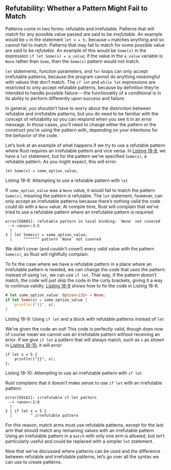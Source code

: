 ## Refutability: Whether a Pattern Might Fail to Match

Patterns come in two forms: refutable and irrefutable. Patterns that will match
for any possible value passed are said to be *irrefutable*. An example would be
`x` in the statement `let x = 5;` because `x` matches anything and so cannot
fail to match. Patterns that may fail to match for some possible value are said
to be *refutable*. An example of this would be `Some(x)` in the expression `if
let Some(x) = a_value`; if the value in the `a_value` variable is `None` rather
than `Some`, then the `Some(x)` pattern would not match.

`let` statements, function parameters, and `for` loops can only accept
irrefutable patterns, because the program cannot do anything
meaningful with values that don’t match. The `if let` and `while let`
expressions are restricted to only accept refutable patterns, because by
definition they’re intended to handle possible failure---the functionality of a
conditional is in its ability to perform differently upon success and failure.

In general, you shouldn’t have to worry about the distinction between refutable
and irrefutable patterns, but you do need to be familiar with the concept of
refutability so you can respond when you see it in an error message. In those
cases, you’ll need to change either the pattern or the construct you’re using
the pattern with, depending on your intentions for the behavior of the code.

Let’s look at an example of what happens if we try to use a refutable pattern
where Rust requires an irrefutable pattern and vice versa. In [Listing 18-8][Listing-18-8], we
have a `let` statement, but for the pattern we’ve specified `Some(x)`, a
refutable pattern. As you might expect, this will error:

[Listing-18-8]: #Listing-18-8
<a name="Listing-18-8"></a>

```rust,ignore
let Some(x) = some_option_value;
```

<span class="caption">Listing 18-8: Attempting to use a refutable pattern with
`let`</span>

If `some_option_value` was a `None` value, it would fail to match the pattern
`Some(x)`, meaning the pattern is refutable. The `let` statement, however, can
only accept an irrefutable patterns because there’s nothing valid the code
could do with a `None` value. At compile time, Rust will complain that we’ve
tried to use a refutable pattern where an irrefutable pattern is required:

```text
error[E0005]: refutable pattern in local binding: `None` not covered
 --> <anon>:3:5
  |
3 | let Some(x) = some_option_value;
  |     ^^^^^^^ pattern `None` not covered
```

We didn’t cover (and couldn’t cover!) every valid value with the pattern
`Some(x)`, so Rust will rightfully complain.

To fix the case where we have a refutable pattern in a place where an
irrefutable pattern is needed, we can change the code that uses the pattern:
instead of using `let`, we can use `if let`. That way, if the pattern doesn’t
match, the code will just skip the code in the curly brackets, giving it a way
to continue validly. [Listing 18-9][Listing-18-9] shows how to fix the code in Listing 18-8.

[Listing-18-9]: #Listing-18-9
<a name="Listing-18-9"></a>

```rust
# let some_option_value: Option<i32> = None;
if let Some(x) = some_option_value {
    println!("{}", x);
}
```

<span class="caption">Listing 18-9: Using `if let` and a block with refutable
patterns instead of `let`</span>

<!-- Whats the first commented out line here, I had though this was copied from
8-7 but it isn't quite the same -->
<!-- Sorry, that line has to do with the way we test our code examples and I
missed removing it before sending this chapter to you. Sorry about that! /Carol
-->

We’ve given the code an out! This code is perfectly valid, though does now of
course mean we cannot use an irrefutable pattern without receiving an error. If
we give `if let` a pattern that will always match, such as `x` as shown in
[Listing 18-10][Listing-18-10], it will error:

[Listing-18-10]: #Listing-18-10
<a name="Listing-18-10"></a>

```rust,ignore
if let x = 5 {
    println!("{}", x);
};
```

<span class="caption">Listing 18-10: Attempting to use an irrefutable pattern
with `if let`</span>

Rust complains that it doesn’t make sense to use `if let` with an irrefutable
pattern:

```text
error[E0162]: irrefutable if-let pattern
 --> <anon>:2:8
  |
2 | if let x = 5 {
  |        ^ irrefutable pattern
```

For this reason, match arms must use refutable patterns, except for the last
arm that should match any remaining values with an irrefutable pattern. Using
an irrefutable pattern in a `match` with only one arm is allowed, but isn’t
particularly useful and could be replaced with a simpler `let` statement.

Now that we’ve discussed where patterns can be used and the difference between
refutable and irrefutable patterns, let’s go over all the syntax we can use to
create patterns.
